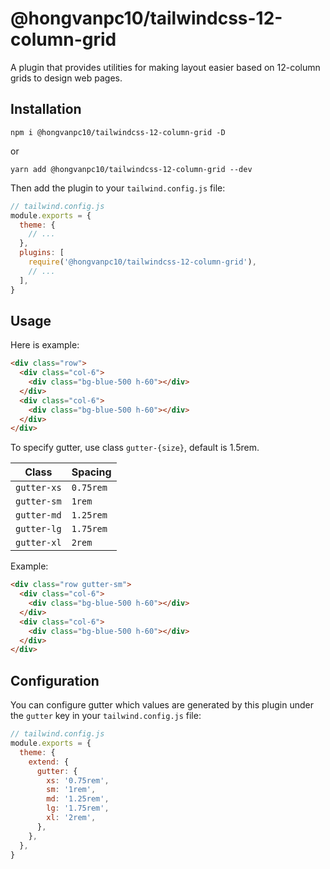 # @hongvanpc10/tailwindcss-12-column-grid

A plugin that provides utilities for making layout easier based on 12-column grids to design web pages.

## Installation

```shell
npm i @hongvanpc10/tailwindcss-12-column-grid -D
```

or

```shell
yarn add @hongvanpc10/tailwindcss-12-column-grid --dev
```

Then add the plugin to your `tailwind.config.js` file:

```js
// tailwind.config.js
module.exports = {
  theme: {
    // ...
  },
  plugins: [
    require('@hongvanpc10/tailwindcss-12-column-grid'),
    // ...
  ],
}
```

## Usage

Here is example:

```html
<div class="row">
  <div class="col-6">
    <div class="bg-blue-500 h-60"></div>
  </div>
  <div class="col-6">
    <div class="bg-blue-500 h-60"></div>
  </div>
</div>
```

To specify gutter, use class `gutter-{size}`, default is 1.5rem.

| Class | Spacing |
| --- | --- |
| `gutter-xs` | `0.75rem` |
| `gutter-sm` | `1rem` |
| `gutter-md` | `1.25rem` |
| `gutter-lg` | `1.75rem` |
| `gutter-xl` | `2rem` |

Example:

```html
<div class="row gutter-sm">
  <div class="col-6">
    <div class="bg-blue-500 h-60"></div>
  </div>
  <div class="col-6">
    <div class="bg-blue-500 h-60"></div>
  </div>
</div>
```

## Configuration

You can configure gutter which values are generated by this plugin under the `gutter` key in your `tailwind.config.js` file:

```js
// tailwind.config.js
module.exports = {
  theme: {
    extend: {
      gutter: {
        xs: '0.75rem',
        sm: '1rem',
        md: '1.25rem',
        lg: '1.75rem',
        xl: '2rem',
      },
    },
  },
}
```
